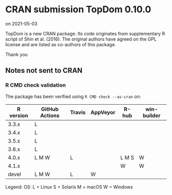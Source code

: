 # CRAN submission TopDom 0.10.0

on 2021-05-03

TopDom is a new CRAN package. Its code originates from supplementary R script of Shin et al. (2016). The original authors have agreed on the GPL license and are listed as co-authors of this package.

Thank you


## Notes not sent to CRAN

### R CMD check validation

The package has been verified using `R CMD check --as-cran` on:

| R version | GitHub Actions | Travis | AppVeyor | R-hub   | win-builder |
| --------- | -------------- | ------ | -------- | ------- | ----------- |
| 3.3.x     | L              |        |          |         |             |
| 3.4.x     | L              |        |          |         |             |
| 3.5.x     | L              |        |          |         |             |
| 3.6.x     | L              |        |          |         |             |
| 4.0.x     | L M W          | L      |          | L M   S | W           |
| 4.1.x     |                |        |          |     W   | W           |
| devel     | L M W          | L      | W        |         |             |

Legend: OS: L = Linux S = Solaris M = macOS W = Windows
